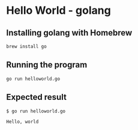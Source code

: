 # Hello World - golang

## Installing golang with Homebrew
`brew install go`

## Running the program
`go run helloworld.go`

## Expected result

`$ go run helloworld.go`

`Hello, world`